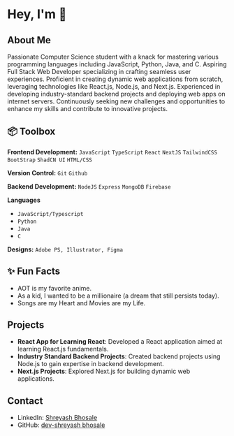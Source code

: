 # Hey, I'm <Shreyash/> 👋 

## About Me
Passionate Computer Science student with a knack for mastering various programming languages including JavaScript, Python, Java, and C. Aspiring Full Stack Web Developer specializing in crafting seamless user experiences. Proficient in creating dynamic web applications from scratch, leveraging technologies like React.js, Node.js, and Next.js. Experienced in developing industry-standard backend projects and deploying web apps on internet servers. Continuously seeking new challenges and opportunities to enhance my skills and contribute to innovative projects.

## 📦 Toolbox

**Frontend Development:** `JavaScript` `TypeScript` `React` `NextJS` `TailwindCSS` `BootStrap` `ShadCN UI` `HTML/CSS`
 
**Version Control:** `Git` `Github`

**Backend Development:** `NodeJS` `Express` `MongoDB` `Firebase` 

**Languages**
- `JavaScript/Typescript`
- `Python`
- `Java`
- `C`
  
**Designs:** `Adobe PS, Illustrator, Figma`
 
## ✨ Fun Facts 

- AOT is my favorite anime.
- As a kid, I wanted to be a millionaire (a dream that still persists today).
- Songs are my Heart and Movies are my Life.

## Projects
- **React App for Learning React**: Developed a React application aimed at learning React.js fundamentals.
- **Industry Standard Backend Projects**: Created backend projects using Node.js to gain expertise in backend development.
- **Next.js Projects**: Explored Next.js for building dynamic web applications.

## Contact
- LinkedIn: [Shreyash Bhosale](https://www.linkedin.com/in/bhosaleshreyash2)
- GitHub: [dev-shreyash bhosale](https://github.com/dev-shreyash)
